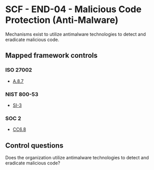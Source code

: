 # SCF - END-04 - Malicious Code Protection (Anti-Malware)
Mechanisms exist to utilize antimalware technologies to detect and eradicate malicious code.
## Mapped framework controls
### ISO 27002
- [A.8.7](../iso27002/a-8.md#a87)
  
### NIST 800-53
- [SI-3](../nist80053/si-3.md)
  
### SOC 2
- [CC6.8](../soc2/cc68.md)
  
## Control questions
Does the organization utilize antimalware technologies to detect and eradicate malicious code?
  